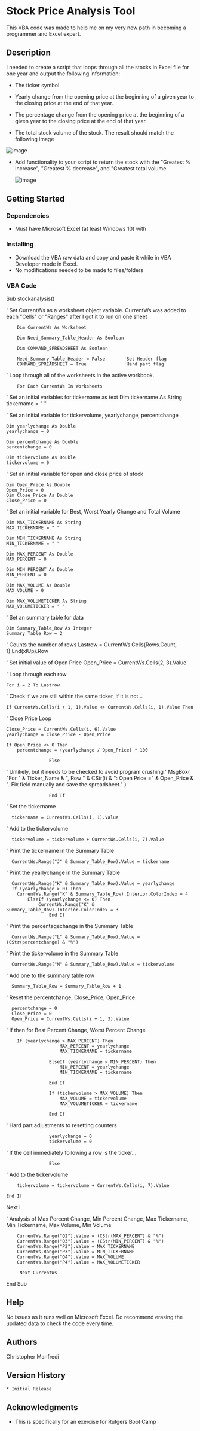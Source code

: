 # Stock Price Analysis Tool 

This VBA code was made to help me on my very new path in becoming a programmer and Excel expert.

## Description

I needed to create a script that loops through all the stocks in Excel file for one year and output the following information:

* The ticker symbol

* Yearly change from the opening price at the beginning of a given year to the closing price at the end of that year.

* The percentage change from the opening price at the beginning of a given year to the closing price at the end of that year.
  
* The total stock volume of the stock. The result should match the following image

 ![image](https://github.com/Connextstrategy/VBA-challenge/assets/18508699/f7fc3a73-0485-4841-93d2-509fa019a151)

* Add functionality to your script to return the stock with the "Greatest % increase", "Greatest % decrease", and "Greatest total volume

   ![image](https://github.com/Connextstrategy/VBA-challenge/assets/18508699/667dd0b1-2978-436b-983d-7545be95b66c)

## Getting Started

### Dependencies

* Must have Microsoft Excel (at least Windows 10) with 

### Installing

* Download the VBA raw data and copy and paste it while in VBA Developer mode in Excel. 
* No modifications needed to be made to files/folders

### VBA Code

Sub stockanalysis()


' Set CurrentWs as a worksheet object variable. CurrentWs was added to each "Cells" or "Ranges" after I got it to run on one sheet
        
        Dim CurrentWs As Worksheet
        
        Dim Need_Summary_Table_Header As Boolean
        
        Dim COMMAND_SPREADSHEET As Boolean
        
        Need_Summary_Table_Header = False       'Set Header flag
        COMMAND_SPREADSHEET = True              'Hard part flag
        
' Loop through all of the worksheets in the active workbook.
        
        For Each CurrentWs In Worksheets

' Set an initial variables for tickername as text
    Dim tickername As String
    tickername = " "
  
' Set an initial variable for tickervolume, yearlychange, percentchange
    
    Dim yearlychange As Double
    yearlychange = 0
    
    Dim percentchange As Double
    percentchange = 0
    
    Dim tickervolume As Double
    tickervolume = 0
    
' Set an initial variable for open and close price of stock
    
    Dim Open_Price As Double
    Open_Price = 0
    Dim Close_Price As Double
    Close_Price = 0
    
' Set an initial variable for Best, Worst Yearly Change and Total Volume
    
    Dim MAX_TICKERNAME As String
    MAX_TICKERNAME = " "
    
    Dim MIN_TICKERNAME As String
    MIN_TICKERNAME = " "

    Dim MAX_PERCENT As Double
    MAX_PERCENT = 0
    
    Dim MIN_PERCENT As Double
    MIN_PERCENT = 0
       
    Dim MAX_VOLUME As Double
    MAX_VOLUME = 0
    
    Dim MAX_VOLUMETICKER As String
    MAX_VOLUMETICKER = " "
    
  
' Set an summary table for data
  
    Dim Summary_Table_Row As Integer
    Summary_Table_Row = 2
    
' Counts the number of rows
    Lastrow = CurrentWs.Cells(Rows.Count, 1).End(xlUp).Row
 

' Set initial value of Open Price
    Open_Price = CurrentWs.Cells(2, 3).Value
  
' Loop through each row

    For i = 2 To Lastrow
  
' Check if we are still within the same ticker, if it is not...

    If CurrentWs.Cells(i + 1, 1).Value <> CurrentWs.Cells(i, 1).Value Then
           
' Close Price Loop

    Close_Price = CurrentWs.Cells(i, 6).Value
    yearlychange = Close_Price - Open_Price
    
    If Open_Price <> 0 Then
        percentchange = (yearlychange / Open_Price) * 100
        
                    Else
                    
  ' Unlikely, but it needs to be checked to avoid program crushing
  ' MsgBox( "For " & Ticker_Name & ", Row " & CStr(i) & ": Open Price =" & Open_Price & ". Fix <open> field manually and save the spreadsheet." )
  
                    End If

' Set the tickername

      tickername = CurrentWs.Cells(i, 1).Value


' Add to the tickervolume

      tickervolume = tickervolume + CurrentWs.Cells(i, 7).Value

' Print the tickername in the Summary Table

      CurrentWs.Range("J" & Summary_Table_Row).Value = tickername
      
' Print the yearlychange in the Summary Table

      CurrentWs.Range("K" & Summary_Table_Row).Value = yearlychange
      If (yearlychange > 0) Then
        CurrentWs.Range("K" & Summary_Table_Row).Interior.ColorIndex = 4
            ElseIf (yearlychange <= 0) Then
                CurrentWs.Range("K" & Summary_Table_Row).Interior.ColorIndex = 3
                    End If
      
' Print the percentagechange in the Summary Table

      CurrentWs.Range("L" & Summary_Table_Row).Value = (CStr(percentchange) & "%")
      
' Print the tickervolume in the Summary Table

      CurrentWs.Range("M" & Summary_Table_Row).Value = tickervolume
      
' Add one to the summary table row

      Summary_Table_Row = Summary_Table_Row + 1
      
' Reset the percentchange, Close_Price, Open_Price
    
      percentchange = 0
      Close_Price = 0
      Open_Price = CurrentWs.Cells(i + 1, 3).Value
      
' If then for Best Percent Change, Worst Percent Change
    
        If (yearlychange > MAX_PERCENT) Then
                        MAX_PERCENT = yearlychange
                        MAX_TICKERNAME = tickername
                        
                    ElseIf (yearlychange < MIN_PERCENT) Then
                        MIN_PERCENT = yearlychange
                        MIN_TICKERNAME = tickername
                        
                    End If
                           
                    If (tickervolume > MAX_VOLUME) Then
                        MAX_VOLUME = tickervolume
                        MAX_VOLUMETICKER = tickername
                        
                    End If
                    
' Hard part adjustments to resetting counters
                        
                    yearlychange = 0
                    tickervolume = 0
      
' If the cell immediately following a row is the ticker...

                    Else

' Add to the tickervolume
      
        tickervolume = tickervolume + CurrentWs.Cells(i, 7).Value

    End If

  Next i
  
' Analysis of Max Percent Change, Min Percent Change, Max Tickername, Min Tickername, Max Volume, Min Volume
 
        CurrentWs.Range("Q2").Value = (CStr(MAX_PERCENT) & "%")
        CurrentWs.Range("Q3").Value = (CStr(MIN_PERCENT) & "%")
        CurrentWs.Range("P2").Value = MAX_TICKERNAME
        CurrentWs.Range("P3").Value = MIN_TICKERNAME
        CurrentWs.Range("Q4").Value = MAX_VOLUME
        CurrentWs.Range("P4").Value = MAX_VOLUMETICKER
            
         Next CurrentWs
        
End Sub

## Help

No issues as it runs well on Microsoft Excel. Do recommend erasing the updated data to check the code every time. 

## Authors

Christopher Manfredi 

## Version History

    * Initial Release

## Acknowledgments

* This is specifically for an exercise for Rutgers Boot Camp 
